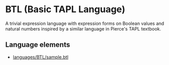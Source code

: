 # BTL (Basic TAPL Language)
A trivial expression language with expression forms on Boolean values and natural numbers inspired by a similar language in Pierce's TAPL textbook.
## Language elements
* [languages/BTL/sample.btl](../../languages/BTL/sample.btl)
